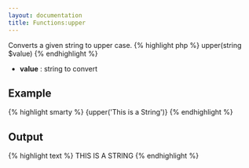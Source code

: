```yaml
---
layout: documentation
title: Functions:upper
---
```


Converts a given string to upper case.
{% highlight php %}
upper(string $value)
{% endhighlight %}

* **value** : string to convert

## Example
{% highlight smarty %}
{upper('This is a String')}
{% endhighlight %}

## Output
{% highlight text %}
THIS IS A STRING
{% endhighlight %}